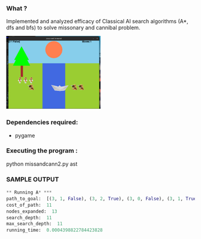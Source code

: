 ### What ? 
Implemented and analyzed efficacy of Classical AI search algorithms (A*, dfs and bfs) to solve missonary and cannibal problem.

<img src="game.png" alt="AI search algorithms" width="50%">

### Dependencies required:
- pygame

### Executing the program :
python missandcann2.py ast


### SAMPLE OUTPUT ###
```python
** Running A* ***
path_to_goal:  [(3, 1, False), (3, 2, True), (3, 0, False), (3, 1, True), (1, 1, False), (2, 2, True), (0, 2, False), (0, 3, True), (0, 1, False), (1, 1, True), (0, 0, False)]
cost_of_path:  11
nodes_expanded:  13
search_depth:  11
max_search_depth:  11
running_time:  0.0004398822784423828
```


